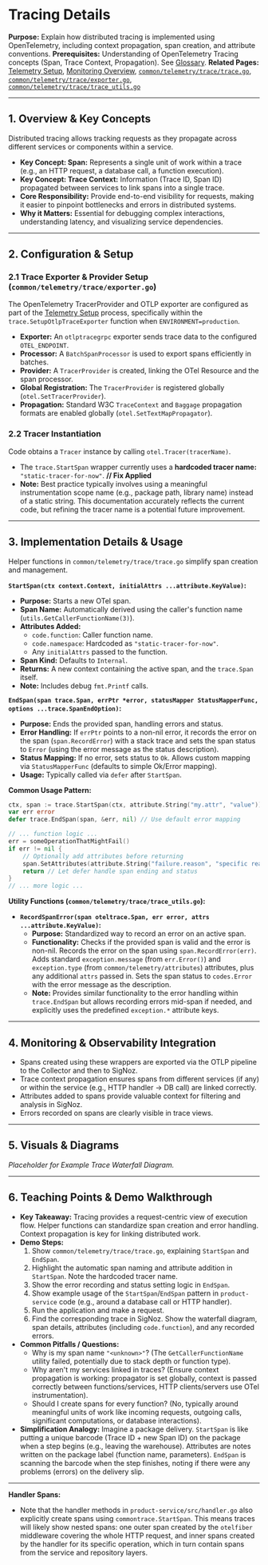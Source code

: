 # Tracing Details

**Purpose:** Explain how distributed tracing is implemented using OpenTelemetry, including context propagation, span creation, and attribute conventions.
**Prerequisites:** Understanding of OpenTelemetry Tracing concepts (Span, Trace Context, Propagation). See [Glossary](../Glossary.md).
**Related Pages:** [Telemetry Setup](./Telemetry_Setup.md), [Monitoring Overview](./README.md), [`common/telemetry/trace/trace.go`](../../common/telemetry/trace/trace.go), [`common/telemetry/trace/exporter.go`](../../common/telemetry/trace/exporter.go), [`common/telemetry/trace/trace_utils.go`](../../common/telemetry/trace/trace_utils.go)

---

## 1. Overview & Key Concepts

Distributed tracing allows tracking requests as they propagate across different services or components within a service.

*   **Key Concept: Span:** Represents a single unit of work within a trace (e.g., an HTTP request, a database call, a function execution).
*   **Key Concept: Trace Context:** Information (Trace ID, Span ID) propagated between services to link spans into a single trace.
*   **Core Responsibility:** Provide end-to-end visibility for requests, making it easier to pinpoint bottlenecks and errors in distributed systems.
*   **Why it Matters:** Essential for debugging complex interactions, understanding latency, and visualizing service dependencies.

---

## 2. Configuration & Setup

### 2.1 Trace Exporter & Provider Setup (`common/telemetry/trace/exporter.go`)

The OpenTelemetry TracerProvider and OTLP exporter are configured as part of the [Telemetry Setup](./Telemetry_Setup.md) process, specifically within the `trace.SetupOtlpTraceExporter` function when `ENVIRONMENT=production`.

*   **Exporter:** An `otlptracegrpc` exporter sends trace data to the configured `OTEL_ENDPOINT`.
*   **Processor:** A `BatchSpanProcessor` is used to export spans efficiently in batches.
*   **Provider:** A `TracerProvider` is created, linking the OTel Resource and the span processor.
*   **Global Registration:** The `TracerProvider` is registered globally (`otel.SetTracerProvider`).
*   **Propagation:** Standard W3C `TraceContext` and `Baggage` propagation formats are enabled globally (`otel.SetTextMapPropagator`).

### 2.2 Tracer Instantiation

Code obtains a `Tracer` instance by calling `otel.Tracer(tracerName)`.
*   The `trace.StartSpan` wrapper currently uses a **hardcoded tracer name:** `"static-tracer-for-now"`. **// Fix Applied**
*   **Note:** Best practice typically involves using a meaningful instrumentation scope name (e.g., package path, library name) instead of a static string. This documentation accurately reflects the current code, but refining the tracer name is a potential future improvement.

---

## 3. Implementation Details & Usage

Helper functions in `common/telemetry/trace/trace.go` simplify span creation and management.

**`StartSpan(ctx context.Context, initialAttrs ...attribute.KeyValue)`:**
*   **Purpose:** Starts a new OTel span.
*   **Span Name:** Automatically derived using the caller's function name (`utils.GetCallerFunctionName(3)`).
*   **Attributes Added:**
    *   `code.function`: Caller function name.
    *   `code.namespace`: Hardcoded as `"static-tracer-for-now"`.
    *   Any `initialAttrs` passed to the function.
*   **Span Kind:** Defaults to `Internal`.
*   **Returns:** A new context containing the active span, and the `trace.Span` itself.
*   **Note:** Includes debug `fmt.Printf` calls.

**`EndSpan(span trace.Span, errPtr *error, statusMapper StatusMapperFunc, options ...trace.SpanEndOption)`:**
*   **Purpose:** Ends the provided span, handling errors and status.
*   **Error Handling:** If `errPtr` points to a non-nil error, it records the error on the span (`span.RecordError`) with a stack trace and sets the span status to `Error` (using the error message as the status description).
*   **Status Mapping:** If no error, sets status to `Ok`. Allows custom mapping via `StatusMapperFunc` (defaults to simple Ok/Error mapping).
*   **Usage:** Typically called via `defer` after `StartSpan`.

**Common Usage Pattern:**
```go
ctx, span := trace.StartSpan(ctx, attribute.String("my.attr", "value"))
var err error
defer trace.EndSpan(span, &err, nil) // Use default error mapping

// ... function logic ...
err = someOperationThatMightFail()
if err != nil {
    // Optionally add attributes before returning
    span.SetAttributes(attribute.String("failure.reason", "specific reason"))
    return // Let defer handle span ending and status
}
// ... more logic ...
```

**Utility Functions (`common/telemetry/trace/trace_utils.go`):**
*   **`RecordSpanError(span oteltrace.Span, err error, attrs ...attribute.KeyValue)`:**
    *   **Purpose:** Standardized way to record an error on an active span.
    *   **Functionality:** Checks if the provided span is valid and the error is non-nil. Records the error on the span using `span.RecordError(err)`. Adds standard `exception.message` (from `err.Error()`) and `exception.type` (from `common/telemetry/attributes`) attributes, plus any additional `attrs` passed in. Sets the span status to `codes.Error` with the error message as the description.
    *   **Note:** Provides similar functionality to the error handling within `trace.EndSpan` but allows recording errors mid-span if needed, and explicitly uses the predefined `exception.*` attribute keys.

---

## 4. Monitoring & Observability Integration

*   Spans created using these wrappers are exported via the OTLP pipeline to the Collector and then to SigNoz.
*   Trace context propagation ensures spans from different services (if any) or within the service (e.g., HTTP handler -> DB call) are linked correctly.
*   Attributes added to spans provide valuable context for filtering and analysis in SigNoz.
*   Errors recorded on spans are clearly visible in trace views.

---

## 5. Visuals & Diagrams

<!-- 
[USER ACTION REQUIRED]
Insert actual screenshot from SigNoz showing a trace waterfall for a product-service request.
Example: Should show nested spans like otelfiber -> handler -> service -> repository -> db spans.

Example Markdown:
![Example Trace Waterfall](../assets/images/trace_waterfall_example.png)
*Fig 1: Example Trace Waterfall Diagram from SigNoz.*
-->

*Placeholder for Example Trace Waterfall Diagram.*

---

## 6. Teaching Points & Demo Walkthrough

*   **Key Takeaway:** Tracing provides a request-centric view of execution flow. Helper functions can standardize span creation and error handling. Context propagation is key for linking distributed work.
*   **Demo Steps:**
    1.  Show `common/telemetry/trace/trace.go`, explaining `StartSpan` and `EndSpan`.
    2.  Highlight the automatic span naming and attribute addition in `StartSpan`. Note the hardcoded tracer name.
    3.  Show the error recording and status setting logic in `EndSpan`.
    4.  Show example usage of the `StartSpan`/`EndSpan` pattern in `product-service` code (e.g., around a database call or HTTP handler).
    5.  Run the application and make a request.
    6.  Find the corresponding trace in SigNoz. Show the waterfall diagram, span details, attributes (including `code.function`), and any recorded errors.
*   **Common Pitfalls / Questions:**
    *   Why is my span name `"<unknown>"`? (The `GetCallerFunctionName` utility failed, potentially due to stack depth or function type).
    *   Why aren't my services linked in traces? (Ensure context propagation is working: propagator is set globally, context is passed correctly between functions/services, HTTP clients/servers use OTel instrumentation).
    *   Should I create spans for every function? (No, typically around meaningful units of work like incoming requests, outgoing calls, significant computations, or database interactions).
*   **Simplification Analogy:** Imagine a package delivery. `StartSpan` is like putting a unique barcode (Trace ID + new Span ID) on the package when a step begins (e.g., leaving the warehouse). Attributes are notes written on the package label (function name, parameters). `EndSpan` is scanning the barcode when the step finishes, noting if there were any problems (errors) on the delivery slip.

---




**Handler Spans:**
*   Note that the handler methods in `product-service/src/handler.go` also explicitly create spans using `commontrace.StartSpan`. This means traces will likely show nested spans: one outer span created by the `otelfiber` middleware covering the whole HTTP request, and inner spans created by the handler for its specific operation, which in turn contain spans from the service and repository layers.
